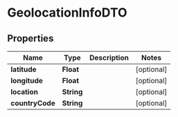 # GeolocationInfoDTO

## Properties
Name | Type | Description | Notes
------------ | ------------- | ------------- | -------------
**latitude** | **Float** |  |  [optional]
**longitude** | **Float** |  |  [optional]
**location** | **String** |  |  [optional]
**countryCode** | **String** |  |  [optional]
